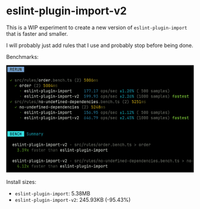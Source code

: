 # eslint-plugin-import-v2

<!--
[![npm](https://img.shields.io/npm/v/eslint-plugin-import-v2)](https://www.npmjs.com/package/eslint-plugin-import-v2)
![npm bundle size](https://img.shields.io/bundlephobia/minzip/eslint-plugin-import-v2)
![node-current](https://img.shields.io/node/v/eslint-plugin-import-v2)
[![Codecov](https://img.shields.io/codecov/c/github/BeeeQueue/eslint-plugin-import-v2?token=TOKEN_HERE)](https://app.codecov.io/github/BeeeQueue/eslint-plugin-import-v2)
-->

This is a WIP experiment to create a new version of `eslint-plugin-import` that is faster and smaller.

I will probably just add rules that I use and probably stop before being done.

Benchmarks:

![img.png](.github/img/benchmarks.webp)

Install sizes:

- `eslint-plugin-import`: 5.38MB
- `eslint-plugin-import-v2`: 245.93KB (-95.43%)
